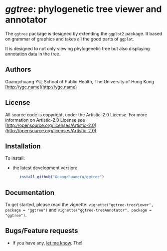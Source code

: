 #  __*ggtree*__: phylogenetic tree viewer and annotator

The `ggtree` package is designed by extending the `ggplot2` package. It based on grammar of graphics and takes all the good parts of `ggplot`. 

It is designed to not only viewing phylogenetic tree but also displaying annotation data in the tree. 

## Authors ##

Guangchuang YU, School of Public Health, The University of Hong Kong [http://ygc.name](http://ygc.name)

## License ##

All source code is copyright, under the Artistic-2.0 License.
For more information on Artistic-2.0 License see [http://opensource.org/licenses/Artistic-2.0](http://opensource.org/licenses/Artistic-2.0)

## Installation ##

To install:
 * the latest development version:
   ``` r 
      install_github("GuangchuangYu/ggtree")
   ```

## Documentation ##

To get started, please read the vignette: `vignette("ggtree-treeViewer", package = "ggtree")` and `vignette("ggtree-treeAnnotator", package = "ggtree")`.

## Bugs/Feature requests ##

 - If you have any, [let me know](https://github.com/GuangchuangYu/ggtree/issues). Thx!

